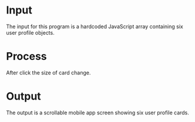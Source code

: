# Input

The input for this program is a hardcoded JavaScript array containing six user profile objects. 

# Process

After click the size of card change.

# Output

The output is a scrollable mobile app screen showing six user profile cards. 
